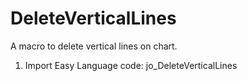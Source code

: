 # DeleteVerticalLines

A macro to delete vertical lines on chart.

1.  Import Easy Language code: jo_DeleteVerticalLines

